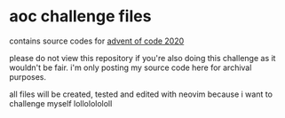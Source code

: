 # aoc challenge files 

contains source codes for [advent of code 2020](https://adventofcode.com/2020)

please do not view this repository if you're also doing this challenge as it wouldn't be fair. 
i'm only posting my source code here for archival purposes.

all files will be created, tested and edited with neovim because i want to challenge myself lollololololl



